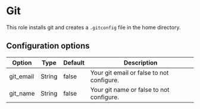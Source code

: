 # Git 

This role installs git and creates a `.gitconfig` file in the home directory.

## Configuration options

| Option    | Type   | Default | Description                               |
|-----------|--------|---------|-------------------------------------------|
| git_email | String | false   | Your git email or false to not configure. |
| git_name  | String | false   | Your git name or false to not configure.  |